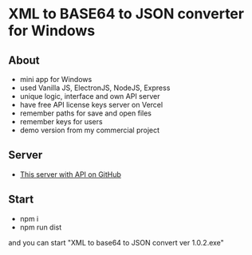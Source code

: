 # XML to BASE64 to JSON converter for Windows

## About

- mini app for Windows
- used Vanilla JS, ElectronJS, NodeJS, Express
- unique logic, interface and own API server
- have free API license keys server on Vercel
- remember paths for save and open files
- remember keys for users
- demo version from my commercial project

## Server

- [This server with API on GitHub](https://github.com/aemorozov/demo-server-for-the-xml-to-json-convert)

## Start

- npm i
- npm run dist

and you can start "XML to base64 to JSON convert ver 1.0.2.exe"
